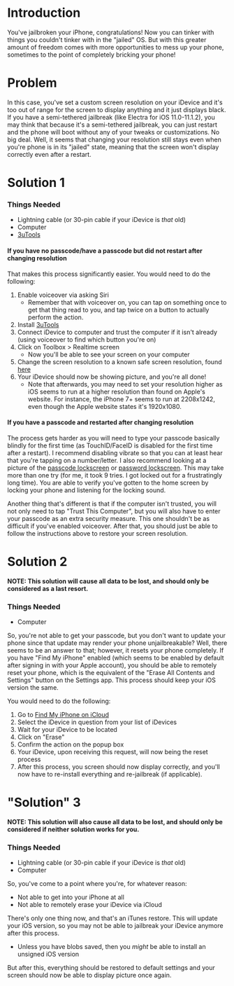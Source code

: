 # Introduction
You've jailbroken your iPhone, congratulations! Now you can tinker with things you couldn't tinker with in the "jailed" OS. But with this greater amount of freedom comes with more opportunities to mess up your phone, sometimes to the point of completely bricking your phone! 

# Problem
In this case, you've set a custom screen resolution on your iDevice and it's too out of range for the screen to display anything and it just displays black.
If you have a semi-tethered jailbreak (like Electra for iOS 11.0-11.1.2), you may think that because it's a semi-tethered jailbreak, you can just restart and the phone will boot without any of your tweaks or customizations. No big deal.
Well, it seems that changing your resolution still stays even when you're phone is in its "jailed" state, meaning that the screen won't display correctly even after a restart.

# Solution 1

### Things Needed
   - Lightning cable (or 30-pin cable if your iDevice is *that* old)
   - Computer
   - [3uTools](http://www.3u.com/)

#### If you have no passcode/have a passcode but did not restart after changing resolution
That makes this process significantly easier. You would need to do the following:
1. Enable voiceover via asking Siri
   - Remember that with voiceover on, you can tap on something once to get that thing read to you, and tap twice on a button to actually perform the action. 
2. Install [3uTools](http://www.3u.com/)
3. Connect iDevice to computer and trust the computer if it isn't already (using voiceover to find which button you're on)
4. Click on Toolbox > Realtime screen
   - Now you'll be able to see your screen on your computer
5. Change the screen resolution to a known safe screen resolution, found [here](https://developer.apple.com/library/content/documentation/DeviceInformation/Reference/iOSDeviceCompatibility/Displays/Displays.html)
6. Your iDevice should now be showing picture, and you're all done!
   - Note that afterwards, you may need to set your resolution higher as iOS seems to run at a higher resolution than found on Apple's website. For instance, the iPhone 7+ seems to run at 2208x1242, even though the Apple website states it's 1920x1080.

#### If you have a passcode and restarted after changing resolution
The process gets harder as you will need to type your passcode basically blindly for the first time (as TouchID/FaceID is disabled for the first time after a restart). I recommend disabling vibrate so that you can at least hear that you're tapping on a number/letter.
I also recommend looking at a picture of the [passcode lockscreen](https://media.idownloadblog.com/wp-content/uploads/2017/06/Creamy-iOS-10-Lighter-Cream.jpg) or [password lockscreen](https://img.gadgethacks.com/img/88/42/63559176523076/0/set-alphanumeric-lock-screen-passcode-for-stronger-security-your-iphone.w1456.jpg).
This may take more than one try (for me, it took 9 tries. I got locked out for a frustratingly long time). You are able to verify you've gotten to the home screen by locking your phone and listening for the locking sound.

Another thing that's different is that if the computer isn't trusted, you will not only need to tap "Trust This Computer", but you will also have to enter your passcode as an extra security measure. This one shouldn't be as difficult if you've enabled voiceover.
After that, you should just be able to follow the instructions above to restore your screen resolution.

# Solution 2
**NOTE: This solution will cause all data to be lost, and should only be considered as a last resort.**

### Things Needed
   - Computer

So, you're not able to get your passcode, but you don't want to update your phone since that update may render your phone unjailbreakable? Well, there seems to be an answer to that; however, it resets your phone completely.
If you have "Find My iPhone" enabled (which seems to be enabled by default after signing in with your Apple account), you should be able to remotely reset your phone, which is the equivalent of the "Erase All Contents and Settings" button on the Settings app. This process should keep your iOS version the same.

You would need to do the following:
1. Go to [Find My iPhone on iCloud](https://www.icloud.com/#find)
2. Select the iDevice in question from your list of iDevices
3. Wait for your iDevice to be located
4. Click on "Erase"
5. Confirm the action on the popup box
6. Your iDevice, upon receiving this request, will now being the reset process
7. After this process, you screen should now display correctly, and you'll now have to re-install everything and re-jailbreak (if applicable).

# "Solution" 3
**NOTE: This solution will also cause all data to be lost, and should only be considered if neither solution works for you.**

### Things Needed
   - Lightning cable (or 30-pin cable if your iDevice is *that* old)
   - Computer

So, you've come to a point where you're, for whatever reason:
   - Not able to get into your iPhone at all
   - Not able to remotely erase your iDevice via iCloud

There's only one thing now, and that's an iTunes restore. This will update your iOS version, so you may not be able to jailbreak your iDevice anymore after this process. 
   - Unless you have blobs saved, then you *might* be able to install an unsigned iOS version

But after this, everything should be restored to default settings and your screen should now be able to display picture once again.
